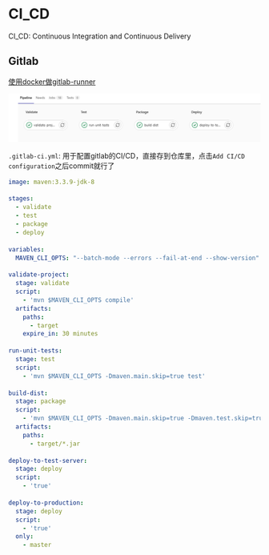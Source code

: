 # CI_CD

CI_CD: Continuous Integration and Continuous Delivery

## Gitlab
[使用docker做gitlab-runner](../Docker/gitlab-runner.md)

![](2023-03-23-04-12-10.png)

`.gitlab-ci.yml`: 用于配置gitlab的CI/CD，直接存到仓库里，点击`Add CI/CD configuration`之后commit就行了
```yml
image: maven:3.3.9-jdk-8

stages:
  - validate
  - test
  - package
  - deploy

variables:
  MAVEN_CLI_OPTS: "--batch-mode --errors --fail-at-end --show-version"

validate-project:
  stage: validate
  script:
    - 'mvn $MAVEN_CLI_OPTS compile'
  artifacts:
    paths:
      - target
    expire_in: 30 minutes

run-unit-tests:
  stage: test
  script:
    - 'mvn $MAVEN_CLI_OPTS -Dmaven.main.skip=true test'

build-dist:
  stage: package
  script:
    - 'mvn $MAVEN_CLI_OPTS -Dmaven.main.skip=true -Dmaven.test.skip=true package'
  artifacts:
    paths:
      - target/*.jar

deploy-to-test-server:
  stage: deploy
  script:
    - 'true'
    
deploy-to-production:
  stage: deploy
  script:
    - 'true'
  only:
    - master
```